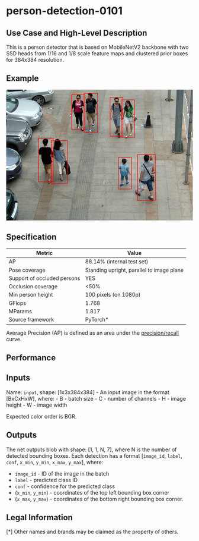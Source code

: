 # person-detection-0101

## Use Case and High-Level Description

This is a person detector that is based on MobileNetV2
backbone with two SSD heads from 1/16 and 1/8 scale feature maps and clustered
prior boxes for 384x384 resolution.

## Example

![](./person-detection-0101.png)

## Specification

| Metric                          | Value                                     |
|---------------------------------|-------------------------------------------|
| AP                              | 88.14% (internal test set)                |
| Pose coverage                   | Standing upright, parallel to image plane |
| Support of occluded persons     | YES                                       |
| Occlusion coverage              | <50%                                      |
| Min person height               | 100 pixels (on 1080p)                     |
| GFlops                          | 1.768                                     |
| MParams                         | 1.817                                     |
| Source framework                | PyTorch\*                                 |

Average Precision (AP) is defined as an area under
the [precision/recall](https://en.wikipedia.org/wiki/Precision_and_recall)
curve.

## Performance

## Inputs

Name: `input`, shape: [1x3x384x384] - An input image in the format [BxCxHxW],
   where:
    - B - batch size
    - C - number of channels
    - H - image height
    - W - image width

   Expected color order is BGR.

## Outputs

The net outputs blob with shape: [1, 1, N, 7], where N is the number of detected
bounding boxes. Each detection has a format
  [`image_id`, `label`, `conf`, `x_min`, `y_min`, `x_max`, `y_max`], where:
  - `image_id` - ID of the image in the batch
  - `label` - predicted class ID
  - `conf` - confidence for the predicted class
  - (`x_min`, `y_min`) - coordinates of the top left bounding box corner
  - (`x_max`, `y_max`) - coordinates of the bottom right bounding box corner.

## Legal Information
[*] Other names and brands may be claimed as the property of others.

